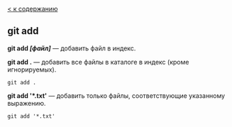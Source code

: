 [< к содержанию](./readme.md)

## git add

**git add *[файл]*** — добавить файл в индекс.

**git add .** — добавить все файлы в каталоге в индекс (кроме игнорируемых).

`git add .`

**git add '*.txt'** — добавить только файлы, соответствующие указанному выражению.

`git add '*.txt'`